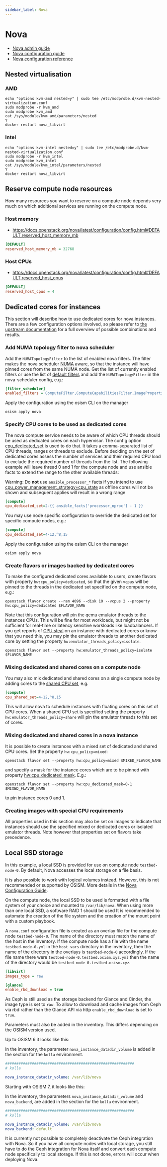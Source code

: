 ```yaml
---
sidebar_label: Nova
---
```


# Nova

* [Nova admin guide](https://docs.openstack.org/nova/latest/admin/index.html)
* [Nova configuration guide](https://docs.openstack.org/nova/latest/configuration/index.html)
* [Nova configuration reference](https://docs.openstack.org/nova/latest/configuration/config.html)

## Nested virtualisation

### AMD

```
echo "options kvm-amd nested=y" | sudo tee /etc/modprobe.d/kvm-nested-virtualization.conf
sudo modprobe -r kvm_amd
sudo modprobe kvm_amd
cat /sys/module/kvm_amd/parameters/nested
Y
docker restart nova_libvirt
```

### Intel

```
echo "options kvm-intel nested=y" | sudo tee /etc/modprobe.d/kvm-nested-virtualization.conf
sudo modprobe -r kvm_intel
sudo modprobe kvm_intel
cat /sys/module/kvm_intel/parameters/nested
Y
docker restart nova_libvirt
```

## Reserve compute node resources

How many resources you want to reserve on a compute node depends very much on which additional
services are running on the compute node.

### Host memory

* https://docs.openstack.org/nova/latest/configuration/config.html#DEFAULT.reserved_host_memory_mb

```ini title="environments/kolla/files/overlays/nova/nova-compute.conf"
[DEFAULT]
reserved_host_memory_mb = 32768
```

### Host CPUs

* https://docs.openstack.org/nova/latest/configuration/config.html#DEFAULT.reserved_host_cpus

```ini title="environments/kolla/files/overlays/nova/nova-compute.conf"
[DEFAULT]
reserved_host_cpus = 4
```

## Dedicated cores for instances

This section will describe how to use dedicated cores for nova instances. There are a few configuration options involved, so please refer to [the upstream documentation](https://docs.openstack.org/nova/latest/admin/cpu-topologies.html) for a full overview of possible combinations and results.

### Add NUMA topology filter to nova scheduler

Add the `NUMATopologyFilter` to the list of enabled nova filters.
The filter makes the nova scheduler [NUMA](https://en.wikipedia.org/wiki/Non-uniform_memory_access) aware, so that the instance will have pinned cores from the same NUMA node.
Get the list of currently enabled filters or use the list of [default filters](https://docs.openstack.org/nova/latest/configuration/config.html#filter_scheduler.enabled_filters) and add the `NUMATopologyFilter` in the nova-scheduler config, e.g.:

```ini title="environments/kolla/files/overlays/nova/nova-scheduler.conf"
[filter_scheduler]
enabled_filters = ComputeFilter,ComputeCapabilitiesFilter,ImagePropertiesFilter,ServerGroupAntiAffinityFilter,ServerGroupAffinityFilter,NUMATopologyFilter
```

Apply the configuration using the osism CLI on the manager

```
osism apply nova
```

### Specify CPU cores to be used as dedicated cores

The nova compute service needs to be aware of which CPU threads should be used as dedicated cores on each hypervisor. The config option [cpu_dedicated_set](https://docs.openstack.org/nova/latest/configuration/config.html#compute.cpu_dedicated_set) is used to do that. It takes a comma-separated list of CPU threads, ranges or threads to exclude.
Before deciding on the set of dedicated cores assess the number of services and their required CPU load to exclude the required number of threads from the list.
The following example will leave thread 0 and 1 for the compute node and use ansible facts to extend the range to the other available threads:

Warning: Do **not** use `ansible_processor_*` facts if you intend to use [cpu_power_management_strategy=cpu_state](https://docs.openstack.org/nova/latest/configuration/config.html#libvirt.cpu_power_management_strategy) as offline cores will not be shown and subsequent applies will result in a wrong range

```ini title="environments/kolla/files/overlays/nova/nova-compute.conf"
[compute]
cpu_dedicated_set=2-{{ ansible_facts['processor_nproc'] - 1 }}
```

You may use node specific configuration to override the dedicated set for specific compute nodes, e.g.:

```ini title="environments/kolla/files/overlays/nova/$INVENTORY_HOSTNAME/nova-compute.conf"
[compute]
cpu_dedicated_set=4-12,^8,15
```

Apply the configuration using the osism CLI on the manager

```
osism apply nova
```

### Create flavors or images backed by dedicated cores

To make the configured dedicated cores available to users, create flavors with property `hw:cpu_policy=dedicated`, so that the given `vcpus` will be pinned to the threads in the dedicated set specified on the compute node, e.g.:

```
openstack flavor create --ram 4096 --disk 10 --vcpus 2 --property hw:cpu_policy=dedicated $FLAVOR_NAME 
```

Note that this configuration will pin the qemu emulator threads to the instances CPUs. This will be fine for most workloads, but might not be sufficient for real-time or latency sensitive workloads like loadbalancers. If you get reports of [CPU steal](https://docs.kernel.org/filesystems/proc.html#miscellaneous-kernel-statistics-in-proc-stat) on an instance with dedicated cores or know that you need this, you may pin the emulator threads to another dedicated core by setting the property `hw:emulator_threads_policy=isolate`.

```
openstack flavor set --property hw:emulator_threads_policy=isolate $FLAVOR_NAME 
```

### Mixing dedicated and shared cores on a compute node

You may also mix dedicated and shared cores on a single compute node by adding cores to the [shared CPU set](https://docs.openstack.org/nova/latest/configuration/config.html#compute.cpu_shared_set), e.g.

```ini title="environments/kolla/files/overlays/nova/nova-compute.conf"
[compute]
cpu_shared_set=4-12,^8,15
```

This will allow nova to schedule instances with floating cores on this set of CPU cores.
When a shared CPU set is specified setting the property `hw:emulator_threads_policy=share` will pin the emulator threads to this set of cores.

### Mixing dedicated and shared cores in a nova instance

It is possible to create instances with a mixed set of dedicated and shared CPU cores. Set the property `hw:cpu_policy=mixed`:

```
openstack flavor set --property hw:cpu_policy=mixed $MIXED_FLAVOR_NAME 
```

and specify a mask for the instance cores which are to be pinned with property [hw:cpu_dedicated_mask](https://docs.openstack.org/nova/latest/configuration/extra-specs.html#hw:cpu_dedicated_mask). E.g.:

```
openstack flavor set --property hw:cpu_dedicated_mask=0-1 $MIXED_FLAVOR_NAME 
```

to pin instance cores 0 and 1.

### Creating images with special CPU requirements

All properties used in this section may also be set on images to indicate that instances should use the specified mixed or dedicated cores or isolated emulator threads. Note however that properties set on flavors take precedence.

## Local SSD storage

In this example, a local SSD is provided for use on compute node `testbed-node-0`.
By default, Nova accesses the local storage on a file basis.

It is also possible to work with logical volumes instead. However, this is not
recommended or supported by OSISM. More details in the
[Nova Configuration Guide](https://docs.openstack.org/nova/latest/admin/configuration/index.html).

On the compute node, the local SSD to be used is formatted with a file system of
your choice and mounted to `/var/lib/nova`. When using more than one local SSD, a
software RAID 1 should be used It is recommended to automate the creation of the
file system and the creation of the mount point with a custom playbook.

A `nova.conf` configuration file is created as an overlay file for the compute node
`testbed-node-0`. The name of the directory must match the name of the host in the
inventory. If the compute node has a file with the name `testbed-node-0.yml` in the
`host_vars` directory in the inventory, then the name of the directory
in the overlays is `testbed-node-0` accordingly. If the file name there were
`testbed-node-0.testbed.osism.xyz.yml` then the name of the directory would be
`testbed-node-0.testbed.osism.xyz`.

```ini title="environments/kolla/files/overlays/nova/testbed-node-0/nova.conf"
[libvirt]
images_type = raw

[glance]
enable_rbd_download = true
```

As Ceph is still used as the storage backend for Glance and Cinder, the image type is
set to `raw`. To allow to download and cache images from Ceph via rbd rather than the
Glance API via http  `enable_rbd_download` is set to `true`.

Parameters must also be added in the inventory. This differs depending on the OSISM
version used.

Up to OSISM 6 it looks like this:

In the inventory, the parameter `nova_instance_datadir_volume`
is added in the section for the `kolla` environment.

```yaml title="inventory/host_vars/testbed-node-0.yml"
##########################################################
# kolla

nova_instance_datadir_volume: /var/lib/nova
```

Starting with OSISM 7, it looks like this:

In the inventory, the parameters `nova_instance_datadir_volume` and `nova_backend`,
are added in the section for the `kolla` environment.

```yaml title="inventory/host_vars/testbed-node-0.yml"
##########################################################
# kolla

nova_instance_datadir_volume: /var/lib/nova
nova_backend: default
```

It is currently not possible to completely deactivate the Ceph integration with Nova.
So if you have all compute nodes with local storage, you still have to do the Ceph
integration for Nova itself and convert each compute node specifically to local storage.
If this is not done, errors will occur when deploying Nova.
